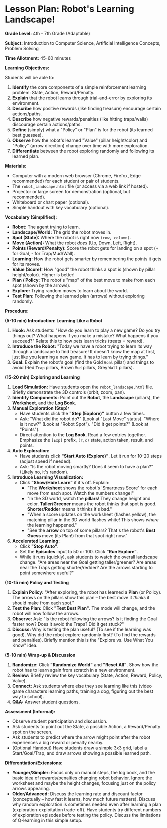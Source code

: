 # Lesson Plan: Robot's Learning Landscape!

**Grade Level:** 4th - 7th Grade (Adaptable)

**Subject:** Introduction to Computer Science, Artificial Intelligence Concepts, Problem Solving

**Time Allotment:** 45-60 minutes

**Learning Objectives:**

Students will be able to:

1.  **Identify** the core components of a simple reinforcement learning problem: State, Action, Reward/Penalty.
2.  **Explain** that the robot learns through trial-and-error by exploring its environment.
3.  **Describe** how positive rewards (like finding treasure) encourage certain actions/paths.
4.  **Describe** how negative rewards/penalties (like hitting traps/walls) discourage certain actions/paths.
5.  **Define** (simply) what a "Policy" or "Plan" is for the robot (its learned best guesses).
6.  **Observe** how the robot's learned "Value" (pillar height/color) and "Policy" (arrow direction) change over time with more exploration.
7.  **Differentiate** between the robot exploring randomly and following its learned plan.

**Materials:**

*   Computer with a modern web browser (Chrome, Firefox, Edge recommended) for each student or pair of students.
*   The `robot_landscape.html` file (or access via a web link if hosted).
*   Projector or large screen for demonstration (optional, but recommended).
*   Whiteboard or chart paper (optional).
*   Simple handout with key vocabulary (optional).

**Vocabulary (Simplified):**

*   **Robot:** The agent trying to learn.
*   **Landscape/World:** The grid the robot moves in.
*   **Spot (State):** Where the robot is right now `(row, column)`.
*   **Move (Action):** What the robot *does* (Up, Down, Left, Right).
*   **Points (Reward/Penalty):** Score the robot gets for landing on a spot (+ for Goal, - for Trap/Mud/Wall).
*   **Learning:** How the robot gets smarter by remembering the points it gets for its moves.
*   **Value (Score):** How "good" the robot thinks a spot is (shown by pillar height/color). Higher is better!
*   **Plan / Policy:** The robot's "map" of the best move to make from each spot (shown by the arrows).
*   **Explore:** Trying random moves to learn about the world.
*   **Test Plan:** Following the learned plan (arrows) without exploring randomly.

**Procedure:**

**(5-10 min) Introduction: Learning Like a Robot**

1.  **Hook:** Ask students: "How do you learn to play a new game? Do you try things out? What happens if you make a mistake? What happens if you succeed?" Relate this to how pets learn tricks (treats = reward).
2.  **Introduce the Robot:** "Today we have a robot trying to learn its way through a landscape to find treasure! It doesn't know the map at first, just like you learning a new game. It has to learn by trying things."
3.  **Goal:** Explain the robot's goal (find the Gold `Goal` pillar) and things to avoid (Red `Trap` pillars, Brown `Mud` pillars, Grey `Wall` pillars).

**(15-20 min) Exploring and Learning**

1.  **Load Simulation:** Have students open the `robot_landscape.html` file. Briefly demonstrate the 3D controls (orbit, zoom, pan).
2.  **Identify Components:** Point out the **Robot**, the **Landscape** (pillars), the **Worksheet**, and the **Log Book**.
3.  **Manual Exploration (Step):**
    *   Have students click the **"Step (Explore)"** button a few times.
    *   Ask: "What did the robot do?" (Look at "Last Move" status). "Where is it now?" (Look at "Robot Spot"). "Did it get points?" (Look at "Points").
    *   Direct attention to the **Log Book**. Read a few entries together. Emphasize the `[Exp]` prefix, `(r,c)` state, action taken, result, and points.
4.  **Auto Exploration:**
    *   Have students click **"Start Auto (Explore)"**. Let it run for 10-20 steps (adjust speed if needed).
    *   Ask: "Is the robot moving smartly? Does it seem to have a plan?" (Likely no, it's random).
5.  **Introduce Learning Visualization:**
    *   Click **"Show/Hide Learn"** if it's off. Explain:
        *   "The **Worksheet** shows the robot's 'Smartness Score' for each move from each spot. Watch the numbers change!"
        *   "In the 3D world, watch the **pillars**! They change height and color. **Taller/Greener** means the robot thinks that spot is good. **Shorter/Redder** means it thinks it's bad."
        *   "When a score updates on the worksheet (flashes yellow), the matching pillar in the 3D world flashes white! This shows *where* the learning happened."
        *   "See the **arrow** on top of some pillars? That's the robot's **Best Guess** move (its Plan!) from that spot right now."
6.  **Accelerated Learning:**
    *   Click **"Stop Auto"**.
    *   Set the **Episodes** input to 50 or 100. Click **"Run Explore"**.
    *   While it runs (quickly), ask students to watch the overall landscape change. "Are areas near the Goal getting taller/greener? Are areas near the Traps getting shorter/redder? Are the arrows starting to point somewhere useful?"

**(10-15 min) Policy and Testing**

1.  **Explain Policy:** "After exploring, the robot has learned a **Plan** (or Policy). The arrows on the pillars show this plan – the best move it *thinks* it should make from each spot."
2.  **Test the Plan:** Click **"Test Best Plan"**. The mode will change, and the robot will now follow the arrows.
3.  **Observe:** Ask: "Is the robot following the arrows? Is it finding the Goal faster now? Does it avoid the Traps? Did it get stuck?"
4.  **Discuss:** Why is testing the plan useful? (To see if the learning was good). Why did the robot explore randomly first? (To find the rewards and penalties). Briefly mention this is the "Explore vs. Use What You Know" idea.

**(5-10 min) Wrap-up & Discussion**

1.  **Randomize:** Click **"Randomize World"** and **"Reset All"**. Show how the robot has to learn again from scratch in a new environment.
2.  **Review:** Briefly review the key vocabulary (State, Action, Reward, Policy, Value).
3.  **Connect:** Ask students where else they see learning like this (video game characters learning paths, training a dog, figuring out the best way to school).
4.  **Q&A:** Answer student questions.

**Assessment (Informal):**

*   Observe student participation and discussion.
*   Ask students to point out the State, a possible Action, a Reward/Penalty spot on the screen.
*   Ask students to predict where the arrow might point after the robot experiences a big reward or penalty nearby.
*   (Optional Handout) Have students draw a simple 3x3 grid, label a Start/Goal/Trap, and draw arrows showing a possible learned path.

**Differentiation/Extensions:**

*   **Younger/Simpler:** Focus only on manual steps, the log book, and the basic idea of rewards/penalties changing robot behavior. Ignore the worksheet and maybe the height changes, focusing just on the policy arrows appearing.
*   **Older/Advanced:** Discuss the learning rate and discount factor (conceptually – how fast it learns, how much future matters). Discuss why random exploration is sometimes needed even after learning a plan (exploration-exploitation trade-off). Have students try different numbers of exploration episodes before testing the policy. Discuss the limitations of Q-learning in this simple setup.
